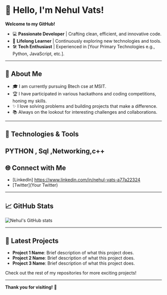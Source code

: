 # 👋 Hello, I'm Nehul Vats!

**Welcome to my GitHub!** 

- 💻 **Passionate Developer** | Crafting clean, efficient, and innovative code.
- 🌱 **Lifelong Learner** | Continuously exploring new technologies and tools.
- 🛠 **Tech Enthusiast** | Experienced in [Your Primary Technologies e.g., Python, JavaScript, etc.].

---

## 🚀 About Me

- 🎓 I am currently pursuing Btech cse at MSIT.
- 🏆 I have participated in various hackathons and coding competitions, honing my skills.
- ✨ I love solving problems and building projects that make a difference.
- 📚 Always on the lookout for interesting challenges and collaborations.

---

## 🔧 Technologies & Tools

PYTHON , Sql ,Networking,c++
---

## 🌐 Connect with Me

- [LinkedIn] https://www.linkedin.com/in/nehul-vats-a77a22324
- [Twitter](Your Twitter)


---

## 📈 GitHub Stats

![Nehul's GitHub stats](https://github-readme-stats.vercel.app/api?username=NehulVats&show_icons=true&theme=radical)

---

## 📂 Latest Projects

- **Project 1 Name**: Brief description of what this project does.
- **Project 2 Name**: Brief description of what this project does.
- **Project 3 Name**: Brief description of what this project does.

Check out the rest of my repositories for more exciting projects!

---

**Thank you for visiting!** 🚀

